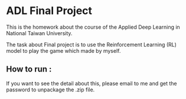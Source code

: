 # ADL Final Project
This is the homework about the course of the Applied Deep Learning in National Taiwan University.

The task about Final project is to use the Reinforcement Learning (RL) model to play the game which made by myself.

## How to run :
If you want to see the detail about this, please email to me and get the password to unpackage the .zip file.
